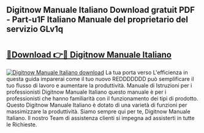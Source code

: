 ## Digitnow Manuale Italiano Download gratuit PDF - Part-u1F Italiano Manuale del proprietario del servizio GLv1q

# <h2><a href="http://dfb56j5.blite.top/?on=Digitnow+Manuale+Italiano">🔗Download 👉🔴 Digitnow Manuale Italiano</a></h2>

[![Digitnow Manuale Italiano download](https://i.imgur.com/lujVjoI.png)](http://dfb56j5.blite.top/?on=Digitnow+Manuale+Italiano)
La tua porta verso L'efficienza in questa guida imparerai come il tuo nuovo REDDDDDDD può semplificare il tuo flusso di lavoro e aumentare la produttività. Manuale di Istruzioni per i professionisti Digitnow Manuale Italiano questo manuale è per i professionisti che hanno familiarità con il funzionamento dei tipi di prodotto. Questo Digitnow Manuale Italiano è dotato di una varietà di funzioni per massimizzare la produttività. Siamo sempre qui per te, Digitnow Manuale Italiano. Il nostro Team di assistenza clienti si impegna ad assisterti in tutte le Richieste.
